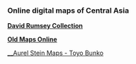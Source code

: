 ### Online digital maps of Central Asia

[__David Rumsey Collection__](https://www.davidrumsey.com/luna/servlet/view/all/where/Central+Asia)

[__Old Maps Online__](https://www.oldmapsonline.org/en/Kazakhstan#bbox=53.89949029999343,31.020167082234693,94.85949030001622,59.824669254609205&q=&date_from=0&date_to=9999&scale_from=&scale_to=)

[__Aurel Stein Maps - Toyo Bunko](http://dsr.nii.ac.jp/digital-maps/stein/place-names/)
